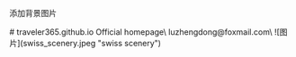 <body background="swiss_scenery.jpeg">

添加背景图片

</body>
# traveler365.github.io
Official homepage\
luzhengdong@foxmail.com\
![图片](swiss_scenery.jpeg "swiss scenery")
